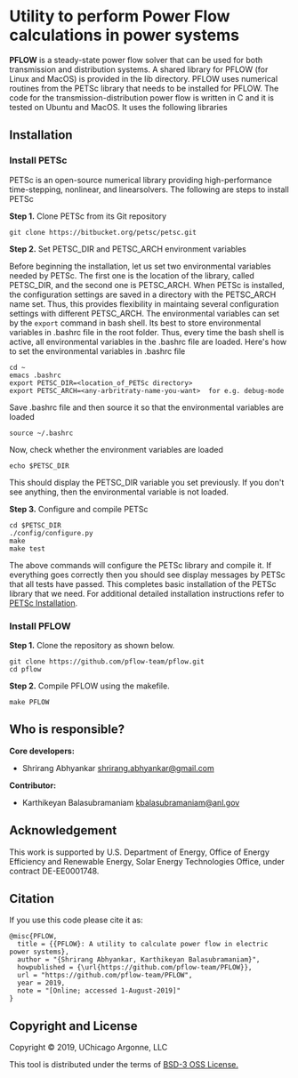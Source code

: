 # Utility to perform Power Flow calculations in power systems

<b>PFLOW</b> is a steady-state power flow solver that can be used for both transmission and distribution systems. A shared library for PFLOW (for Linux and MacOS) is provided in the lib directory. PFLOW uses numerical routines from the PETSc library that needs to be installed for PFLOW. The code for the transmission-distribution power flow is written in C and it is tested on Ubuntu and MacOS. It uses the following libraries

## Installation

### Install PETSc

PETSc is an open-source numerical library providing high-performance time-stepping, nonlinear, and linearsolvers. The following are steps to install PETSc

<b>Step 1.</b> Clone PETSc from its Git repository

```
git clone https://bitbucket.org/petsc/petsc.git
```

<b>Step 2.</b> Set PETSC_DIR and PETSC_ARCH environment variables

Before beginning the installation, let us set two environmental variables needed by PETSc. The first one is the location of the library, called PETSC_DIR, and the second one is PETSC_ARCH. When PETSc is installed, the configuration settings are saved in a directory with the PETSC_ARCH name set. Thus, this provides flexibility in maintaing several configuration settings with different PETSC_ARCH. The environmental variables can set by the ```export``` command in bash shell. Its best to store environmental variables in .bashrc file in the root folder. Thus, every time the bash shell is active, all environmental variables in the .bashrc file are loaded. Here's how to set the environmental variables in .bashrc file

``` 
cd ~
emacs .bashrc
export PETSC_DIR=<location_of_PETSc directory>
export PETSC_ARCH=<any-arbritraty-name-you-want>  for e.g. debug-mode
```
Save .bashrc file and then source it so that the environmental variables are loaded
```
source ~/.bashrc
```
Now, check whether the environment variables are loaded
```
echo $PETSC_DIR
```
This should display the PETSC_DIR variable you set previously. If you don't see anything, then the environmental variable is not loaded.

<b>Step 3.</b> Configure and compile PETSc
```
cd $PETSC_DIR
./config/configure.py
make
make test
```
The above commands will configure the PETSc library and compile it. If everything goes correctly then you should see display messages by PETSc that all tests have passed. 
This completes basic installation of the PETSc library that we need. For additional detailed installation instructions refer to <a href="https://www.mcs.anl.gov/petsc/documentation/installation.html">PETSc Installation</a>.

### Install PFLOW

<b>Step 1.</b> Clone the repository as shown below.

```
git clone https://github.com/pflow-team/pflow.git
cd pflow
```
<b>Step 2.</b> Compile PFLOW using the makefile.

```
make PFLOW
```

## Who is responsible?

**Core developers:**

- Shrirang Abhyankar shrirang.abhyankar@gmail.com

**Contributor:**

- Karthikeyan Balasubramaniam kbalasubramaniam@anl.gov

## Acknowledgement

This work is supported by U.S. Department of Energy, Office of Energy Efficiency and Renewable Energy, Solar Energy Technologies Office, under contract DE-EE0001748.

## Citation
If you use this code please cite it as:
```
@misc{PFLOW,
  title = {{PFLOW}: A utility to calculate power flow in electric power systems},
  author = "{Shrirang Abhyankar, Karthikeyan Balasubramaniam}",
  howpublished = {\url{https://github.com/pflow-team/PFLOW}},
  url = "https://github.com/pflow-team/PFLOW",
  year = 2019,
  note = "[Online; accessed 1-August-2019]"
}
```
## Copyright and License
Copyright © 2019, UChicago Argonne, LLC

This tool is distributed under the terms of [BSD-3 OSS License.](LICENSE.md)
